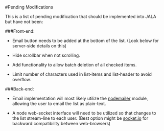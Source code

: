 #Pending Modifications

This is a list of pending modification that should be implemented
into JALA but have not been:

###Front-end:

  - Email button needs to be added at the bottom of the list.
    (Look below for server-side details on this)

  - Hide scrollbar when not scrolling.

  - Add functionality to allow batch deletion of all checked
    items.

  - Limit number of characters used in list-items and list-header
    to avoid overflow.


###Back-end:

  - Email implementation will most likely utilize the [nodemailer](https://www.npmjs.com/package/nodemailer)
    module, allowing the user to email the list as plain-text.

  - A node web-socket interface will need to be utilized so that
    changes to the list stream-line to each user.
    (Best option might be [socket.io](http://socket.io/) for
    backward compatibility between web-browsers)
